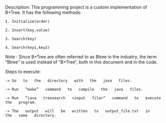 Description:    This   programming   project   is   a   custom   implementation   of   B+Tree.   It   has   the following   methods:

	1. Initialize(order)

	2. Insert(key,value) 

	3. Search(key)

	4. Search(key1,key2)

Note :   Since   B+Tree   are   often   referred   to   as   Btree   in   the   industry,   the   term   “Btree”   is   used instead   of      “B+Tree“,   both   in   this   document   and   in   the   code.

Steps   to   execute:

	-> Go   to   the   directory   with   the   java   files.

	-> Run   “make”   command   to   compile   the   java   files.

	-> Run   “java   treesearch   <input   file>”   command   to   execute   the   program.

	-> The   output   will   be   written   to   output_file.txt   in   the   same   directory.
